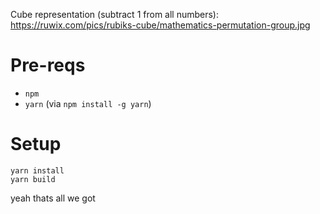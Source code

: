 Cube representation (subtract 1 from all numbers):
https://ruwix.com/pics/rubiks-cube/mathematics-permutation-group.jpg

# Pre-reqs
- `npm`
- `yarn` (via `npm install -g yarn`)

# Setup
```
yarn install
yarn build
```

yeah thats all we got
